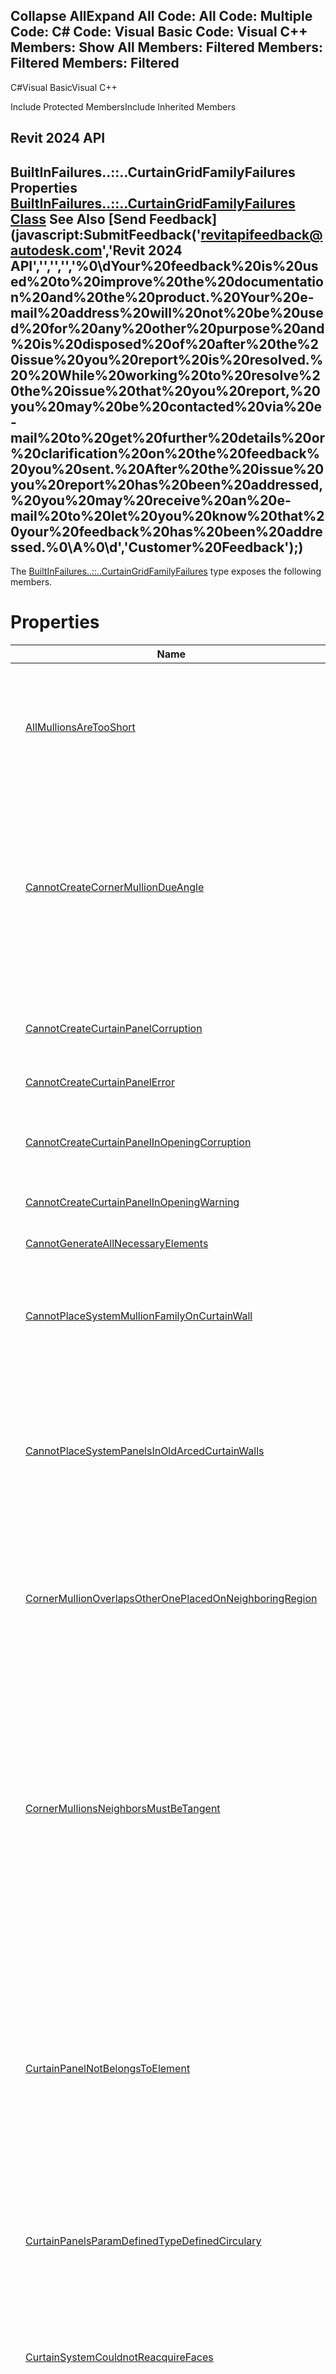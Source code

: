 ﻿

Collapse AllExpand All Code: All Code: Multiple Code: C# Code: Visual Basic Code: Visual C++  Members: Show All Members: Filtered Members: Filtered Members: Filtered   
---  
  
C#Visual BasicVisual C++

Include Protected MembersInclude Inherited Members

Revit 2024 API  
---  
BuiltInFailures..::..CurtainGridFamilyFailures Properties  
[BuiltInFailures..::..CurtainGridFamilyFailures Class](35e77e14-b020-50ef-133f-1c029c28429e.md) See Also [Send Feedback](javascript:SubmitFeedback\('revitapifeedback@autodesk.com','Revit 2024 API','','','','%0\\dYour%20feedback%20is%20used%20to%20improve%20the%20documentation%20and%20the%20product.%20Your%20e-mail%20address%20will%20not%20be%20used%20for%20any%20other%20purpose%20and%20is%20disposed%20of%20after%20the%20issue%20you%20report%20is%20resolved.%20%20While%20working%20to%20resolve%20the%20issue%20that%20you%20report,%20you%20may%20be%20contacted%20via%20e-mail%20to%20get%20further%20details%20or%20clarification%20on%20the%20feedback%20you%20sent.%20After%20the%20issue%20you%20report%20has%20been%20addressed,%20you%20may%20receive%20an%20e-mail%20to%20let%20you%20know%20that%20your%20feedback%20has%20been%20addressed.%0\\A%0\\d','Customer%20Feedback'\);)  
---  
  
The [BuiltInFailures..::..CurtainGridFamilyFailures](35e77e14-b020-50ef-133f-1c029c28429e.md) type exposes the following members.

# Properties

|  | Name | Description |
| --- | --- | --- |
|  | [AllMullionsAreTooShort](8613fba9-4ca4-6acd-2c08-d254f8e6bf54.md) | The mullion(s) you are trying to place is too short for his type, and was not placed on the grid. |
|  | [CannotCreateCornerMullionDueAngle](15166eb8-4573-f2b0-0331-b91d2a64a3c4.md) | Can't create Corner Mullion due to the angle between the neighboring panels. Try changing the Parameters in the Curtain Wall Mullion Family. |
|  | [CannotCreateCurtainPanelCorruption](2f2b8cc9-7838-3813-0105-5df435d4cd6d.md) | Can't create Curtain Panel. A Panel or a Mullion is probably too small. |
|  | [CannotCreateCurtainPanelError](a34d4b62-bb05-f6a8-d432-056dc516c8de.md) |  |
|  | [CannotCreateCurtainPanelInOpeningCorruption](0601dffc-68ac-f94d-2536-0fdbe4891e08.md) | Can't create Curtain Panel in opening. The opening is probably too small. |
|  | [CannotCreateCurtainPanelInOpeningWarning](57c329ed-ad63-7a05-b833-f5eec7e327da.md) |  |
|  | [CannotGenerateAllNecessaryElements](2eb6fc77-3d1d-bc07-dd8a-610f22220ccb.md) | Unable to regenerate all necessary elements. |
|  | [CannotPlaceSystemMullionFamilyOnCurtainWall](a5f1483f-2e15-a0da-ae73-2a92d34af43b.md) | Can't place System Mullion Family on this Curtain Wall. |
|  | [CannotPlaceSystemPanelsInOldArcedCurtainWalls](9133f963-cd57-da6a-1d1c-67c083ad36bc.md) | Can't place System Panels in arced Curtain Walls created prior to 3.0, nor in straight Curtain Walls created prior to version 2.0. |
|  | [CornerMullionOverlapsOtherOnePlacedOnNeighboringRegion](1d141b3c-3d3a-8c55-6b64-40ecfcc8eead.md) | Corner Mullion overlaps Mullion placed on neighboring Curtain region. |
|  | [CornerMullionsNeighborsMustBeTangent](728ebd90-3245-badd-bd5a-31b96dced88c.md) | Corner Mullions must be placed at a location that can have neighboring Panels that are not tangent. With the exception of Wall Join locations, Corner Mullions are not currently supported on the external boundaries of Curtain elements. |
|  | [CurtainPanelNotBelongsToElement](0a44918c-6c12-8a93-0cf2-6f764f369921.md) | Curtain element Panel doesn't belong to Curtain element. In merging, you must select the version of a Curtain element that has had Panels added to it. |
|  | [CurtainPanelsParamDefinedTypeDefinedCirculary](499c605c-a42e-6677-a182-7b0ccec005b8.md) | Parameter-defined type of curtain panels defined in a circular way and default panel type will be used instead. |
|  | [CurtainSystemCouldnotReacquireFaces](d90e38ec-13f1-8a3e-e161-7235bf4d0ea0.md) | Curtain System could not reacquire [Number] faces out of [Number]. |
|  | [InvalidCurtainPanelInModel](47e1e992-5123-977a-830f-5fef4a54a45f.md) | There is an invalid Curtain Panel in the model. This is probably caused by two Grid Lines almost meeting at a border of the Curtain Wall or Sloped Glazing, but not exactly at a point. The Curtain Panel can't be displayed. |
|  | [MullionProfileContainsMoreThanOneOrOpenLoop](fd8804c5-4c3b-e347-755d-5f6e8599b60c.md) | The selected mullion profile either contains more than one profile loop or an open profile loop and cannot be used. Valid profiles can only have a single continuous closed profile loop. |
|  | [NonSystemPanelFamiliesCannotBeUsed](c211feb0-aa5d-7510-9d43-415540931326.md) | Non-system panel families cannot be used for non-rectangular panels. If your panel is simple, create an appropriate panel type derived from the system panel family. If not, try making the panel in the wall or roof rectangular, and then using a panel family of the desired (non-rectangular) shape. The wall will then conform to the non-rectangular shape of the panel. |
|  | [PanelsSlightlyMalformedCorruption](e33713f2-3d18-516c-9b10-b768e37d972b.md) | Some panels in this curtain system are slightly malformed. The problem is most likely ignorable. This problem usually occurs when a panel or parts of a panel have been divided so that they are very narrow. To better see the malformed panels, temporarily hide the mullion category and set display of lines to ""thin lines"" (using the command on the view menu). |
|  | [PanelsSlightlyMalformedWarning](8aba2103-1930-9661-4fce-faf915ac8e87.md) | Some panels in this curtain system are slightly malformed. The problem is most likely ignorable. This problem usually occurs when a panel or parts of a panel have been divided so that they are very narrow. To better see the malformed panels, temporarily hide the mullion category and set display of lines to ""thin lines"" (using the command on the view menu). |
|  | [SomeMullionsAreTooShort](6589c819-6a46-199a-3951-9ce1446ea517.md) | Some of the mullions you are trying to place are too short for its types, and were not placed on the grid. |
  
# See Also

[BuiltInFailures..::..CurtainGridFamilyFailures Class](35e77e14-b020-50ef-133f-1c029c28429e.md)

[Autodesk.Revit.DB Namespace](87546ba7-461b-c646-cbb1-2cb8f5bff8b2.md)

Send comments on this topic to [Autodesk](mailto:revitapifeedback%40autodesk.com?Subject=Revit 2024 API)
